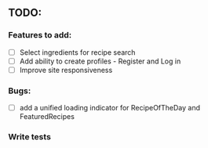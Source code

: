 ## TODO:

### Features to add: 

- [ ] Select ingredients for recipe search
- [ ] Add ability to create profiles - Register and Log in 
- [ ] Improve site responsiveness  
 
### Bugs:
- [ ] add a unified loading indicator for RecipeOfTheDay and FeaturedRecipes

### Write tests